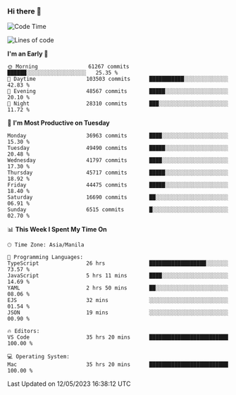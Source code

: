 ### Hi there 👋

<!--START_SECTION:waka-->
![Code Time](http://img.shields.io/badge/Code%20Time-3%2C933%20hrs%2053%20mins-blue)

![Lines of code](https://img.shields.io/badge/From%20Hello%20World%20I%27ve%20Written-99.7%20million%20lines%20of%20code-blue)

**I'm an Early 🐤** 

```text
🌞 Morning                61267 commits       ██████░░░░░░░░░░░░░░░░░░░   25.35 % 
🌆 Daytime                103503 commits      ███████████░░░░░░░░░░░░░░   42.83 % 
🌃 Evening                48567 commits       █████░░░░░░░░░░░░░░░░░░░░   20.10 % 
🌙 Night                  28310 commits       ███░░░░░░░░░░░░░░░░░░░░░░   11.72 % 
```
📅 **I'm Most Productive on Tuesday** 

```text
Monday                   36963 commits       ████░░░░░░░░░░░░░░░░░░░░░   15.30 % 
Tuesday                  49490 commits       █████░░░░░░░░░░░░░░░░░░░░   20.48 % 
Wednesday                41797 commits       ████░░░░░░░░░░░░░░░░░░░░░   17.30 % 
Thursday                 45717 commits       █████░░░░░░░░░░░░░░░░░░░░   18.92 % 
Friday                   44475 commits       █████░░░░░░░░░░░░░░░░░░░░   18.40 % 
Saturday                 16690 commits       ██░░░░░░░░░░░░░░░░░░░░░░░   06.91 % 
Sunday                   6515 commits        █░░░░░░░░░░░░░░░░░░░░░░░░   02.70 % 
```


📊 **This Week I Spent My Time On** 

```text
🕑︎ Time Zone: Asia/Manila

💬 Programming Languages: 
TypeScript               26 hrs              ██████████████████░░░░░░░   73.57 % 
JavaScript               5 hrs 11 mins       ████░░░░░░░░░░░░░░░░░░░░░   14.69 % 
YAML                     2 hrs 50 mins       ██░░░░░░░░░░░░░░░░░░░░░░░   08.06 % 
EJS                      32 mins             ░░░░░░░░░░░░░░░░░░░░░░░░░   01.54 % 
JSON                     19 mins             ░░░░░░░░░░░░░░░░░░░░░░░░░   00.90 % 

🔥 Editors: 
VS Code                  35 hrs 20 mins      █████████████████████████   100.00 % 

💻 Operating System: 
Mac                      35 hrs 20 mins      █████████████████████████   100.00 % 
```


 Last Updated on 12/05/2023 16:38:12 UTC
<!--END_SECTION:waka-->


<!--
**rad182/rad182** is a ✨ _special_ ✨ repository because its `README.md` (this file) appears on your GitHub profile.

Here are some ideas to get you started:

- 🔭 I’m currently working on ...
- 🌱 I’m currently learning ...
- 👯 I’m looking to collaborate on ...
- 🤔 I’m looking for help with ...
- 💬 Ask me about ...
- 📫 How to reach me: ...
- 😄 Pronouns: ...
- ⚡ Fun fact: ...
-->

